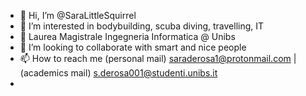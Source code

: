 - 👋 Hi, I’m @SaraLittleSquirrel
- 👀 I’m interested in bodybuilding, scuba diving, travelling, IT
- 🌱 Laurea Magistrale Ingegneria Informatica @ Unibs
- 💞️ I’m looking to collaborate with smart and nice people
- 📫 How to reach me (personal mail) saraderosa1@protonmail.com | (academics mail) s.derosa001@studenti.unibs.it
-     

<!---
SaraLittleSquirrel/SaraLittleSquirrel is a ✨ special ✨ repository because its `README.md` (this file) appears on your GitHub profile.
You can click the Preview link to take a look at your changes.
--->
